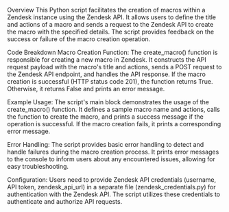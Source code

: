 Overview
This Python script facilitates the creation of macros within a Zendesk instance using the Zendesk API. It allows users to define the title and actions of a macro and sends a request to the Zendesk API to create the macro with the specified details. The script provides feedback on the success or failure of the macro creation operation.

Code Breakdown
Macro Creation Function: The create_macro() function is responsible for creating a new macro in Zendesk. It constructs the API request payload with the macro's title and actions, sends a POST request to the Zendesk API endpoint, and handles the API response. If the macro creation is successful (HTTP status code 201), the function returns True. Otherwise, it returns False and prints an error message.

Example Usage: The script's main block demonstrates the usage of the create_macro() function. It defines a sample macro name and actions, calls the function to create the macro, and prints a success message if the operation is successful. If the macro creation fails, it prints a corresponding error message.

Error Handling: The script provides basic error handling to detect and handle failures during the macro creation process. It prints error messages to the console to inform users about any encountered issues, allowing for easy troubleshooting.

Configuration: Users need to provide Zendesk API credentials (username, API token, zendesk_api_url) in a separate file (zendesk_credentials.py) for authentication with the Zendesk API. The script utilizes these credentials to authenticate and authorize API requests.